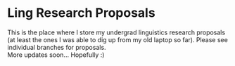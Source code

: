 # Ling Research Proposals
This is the place where I store my undergrad linguistics research proposals (at least the ones I was able to dig up from my old laptop so far). Please see individual branches for proposals.  \
More updates soon... Hopefully :) 
